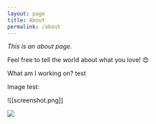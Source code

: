 ```yaml
---
layout: page
title: About
permalink: /about
---
```


*This is an about page.*

Feel free to tell the world about what you love! 😍


What am I working on? 
test

Image test: 

![[screenshot.png]]

<img src="{{ site.baseurl }}/assets/screenshot.png"/>

